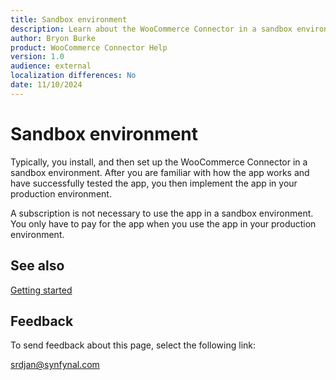 ```yaml
---
title: Sandbox environment
description: Learn about the WooCommerce Connector in a sandbox environment.
author: Bryon Burke
product: WooCommerce Connector Help
version: 1.0
audience: external
localization differences: No
date: 11/10/2024
---
```


<!-- markdownlint-disable MD006 MD007 MD009 MD024 MD025 MD033 -->
<!--// cspell:ignore  markdownlint allowfullscreen keyframes -->

# Sandbox environment

Typically, you install, and then set up the WooCommerce Connector in a sandbox environment. After you are familiar with how the app works and have successfully tested the app, you then implement the app in your production environment.

A subscription is not necessary to use the app in a sandbox environment. You only have to pay for the app when you use the app in your production environment.

## See also

[Getting started](getting-started.md)

## Feedback

To send feedback about this page, select the following link:

[srdjan@synfynal.com](mailto:srdjan@synfynal.com?subject=Documentation%20Feedback%20Product%20Docs:%20sandbox-environment)
